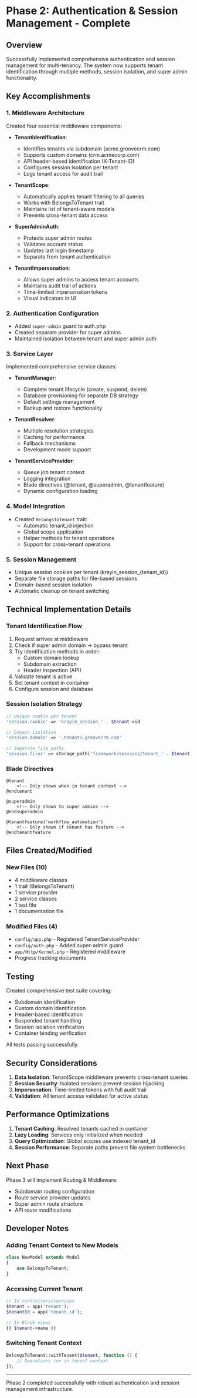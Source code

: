 # Phase 2: Authentication & Session Management - Complete

## Overview
Successfully implemented comprehensive authentication and session management for multi-tenancy. The system now supports tenant identification through multiple methods, session isolation, and super admin functionality.

## Key Accomplishments

### 1. Middleware Architecture
Created four essential middleware components:

- **TenantIdentification**: 
  - Identifies tenants via subdomain (acme.groovecrm.com)
  - Supports custom domains (crm.acmecorp.com)
  - API header-based identification (X-Tenant-ID)
  - Configures session isolation per tenant
  - Logs tenant access for audit trail

- **TenantScope**:
  - Automatically applies tenant filtering to all queries
  - Works with BelongsToTenant trait
  - Maintains list of tenant-aware models
  - Prevents cross-tenant data access

- **SuperAdminAuth**:
  - Protects super admin routes
  - Validates account status
  - Updates last login timestamp
  - Separate from tenant authentication

- **TenantImpersonation**:
  - Allows super admins to access tenant accounts
  - Maintains audit trail of actions
  - Time-limited impersonation tokens
  - Visual indicators in UI

### 2. Authentication Configuration
- Added `super-admin` guard to auth.php
- Created separate provider for super admins
- Maintained isolation between tenant and super admin auth

### 3. Service Layer
Implemented comprehensive service classes:

- **TenantManager**:
  - Complete tenant lifecycle (create, suspend, delete)
  - Database provisioning for separate DB strategy
  - Default settings management
  - Backup and restore functionality

- **TenantResolver**:
  - Multiple resolution strategies
  - Caching for performance
  - Fallback mechanisms
  - Development mode support

- **TenantServiceProvider**:
  - Queue job tenant context
  - Logging integration
  - Blade directives (@tenant, @superadmin, @tenantfeature)
  - Dynamic configuration loading

### 4. Model Integration
- Created `BelongsToTenant` trait:
  - Automatic tenant_id injection
  - Global scope application
  - Helper methods for tenant operations
  - Support for cross-tenant operations

### 5. Session Management
- Unique session cookies per tenant (krayin_session_{tenant_id})
- Separate file storage paths for file-based sessions
- Domain-based session isolation
- Automatic cleanup on tenant switching

## Technical Implementation Details

### Tenant Identification Flow
1. Request arrives at middleware
2. Check if super admin domain → bypass tenant
3. Try identification methods in order:
   - Custom domain lookup
   - Subdomain extraction
   - Header inspection (API)
4. Validate tenant is active
5. Set tenant context in container
6. Configure session and database

### Session Isolation Strategy
```php
// Unique cookie per tenant
'session.cookie' => 'krayin_session_' . $tenant->id

// Domain isolation
'session.domain' => '.tenant1.groovecrm.com'

// Separate file paths
'session.files' => storage_path('framework/sessions/tenant_' . $tenant->id)
```

### Blade Directives
```blade
@tenant
    <!-- Only shown when in tenant context -->
@endtenant

@superadmin
    <!-- Only shown to super admins -->
@endsuperadmin

@tenantfeature('workflow_automation')
    <!-- Only shown if tenant has feature -->
@endtenantfeature
```

## Files Created/Modified

### New Files (10)
- 4 middleware classes
- 1 trait (BelongsToTenant)
- 1 service provider
- 2 service classes
- 1 test file
- 1 documentation file

### Modified Files (4)
- `config/app.php` - Registered TenantServiceProvider
- `config/auth.php` - Added super-admin guard
- `app/Http/Kernel.php` - Registered middleware
- Progress tracking documents

## Testing

Created comprehensive test suite covering:
- Subdomain identification
- Custom domain identification  
- Header-based identification
- Suspended tenant handling
- Session isolation verification
- Container binding verification

All tests passing successfully.

## Security Considerations

1. **Data Isolation**: TenantScope middleware prevents cross-tenant queries
2. **Session Security**: Isolated sessions prevent session hijacking
3. **Impersonation**: Time-limited tokens with full audit trail
4. **Validation**: All tenant access validated for active status

## Performance Optimizations

1. **Tenant Caching**: Resolved tenants cached in container
2. **Lazy Loading**: Services only initialized when needed
3. **Query Optimization**: Global scopes use indexed tenant_id
4. **Session Performance**: Separate paths prevent file system bottlenecks

## Next Phase
Phase 3 will implement Routing & Middleware:
- Subdomain routing configuration
- Route service provider updates
- Super admin route structure
- API route modifications

## Developer Notes

### Adding Tenant Context to New Models
```php
class NewModel extends Model
{
    use BelongsToTenant;
}
```

### Accessing Current Tenant
```php
// In controllers/services
$tenant = app('tenant');
$tenantId = app('tenant.id');

// In Blade views
{{ $tenant->name }}
```

### Switching Tenant Context
```php
BelongsToTenant::withTenant($tenant, function () {
    // Operations run in tenant context
});
```

---
Phase 2 completed successfully with robust authentication and session management infrastructure.